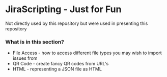 # JiraScripting - Just for Fun

Not directly used by this repository but were used in presenting this repository

### What is in this section? ###

* File Access - how to access different file types you may wish to import issues from
* QR Code - create fancy QR codes from URL's
* HTML - representing a JSON file as HTML